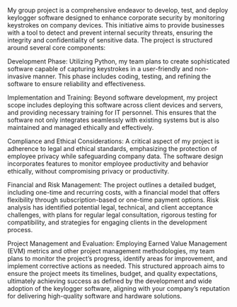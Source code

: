 My group project is a comprehensive endeavor to develop, test, and deploy keylogger software designed to enhance corporate security by monitoring keystrokes on company devices. This initiative aims to provide businesses with a tool to detect and prevent internal security threats, ensuring the integrity and confidentiality of sensitive data. The project is structured around several core components:

Development Phase: Utilizing Python, my team plans to create sophisticated software capable of capturing keystrokes in a user-friendly and non-invasive manner. This phase includes coding, testing, and refining the software to ensure reliability and effectiveness.

Implementation and Training: Beyond software development, my project scope includes deploying this software across client devices and servers, and providing necessary training for IT personnel. This ensures that the software not only integrates seamlessly with existing systems but is also maintained and managed ethically and effectively.

Compliance and Ethical Considerations: A critical aspect of my project is adherence to legal and ethical standards, emphasizing the protection of employee privacy while safeguarding company data. The software design incorporates features to monitor employee productivity and behavior ethically, without compromising privacy or productivity.

Financial and Risk Management: The project outlines a detailed budget, including one-time and recurring costs, with a financial model that offers flexibility through subscription-based or one-time payment options. Risk analysis has identified potential legal, technical, and client acceptance challenges, with plans for regular legal consultation, rigorous testing for compatibility, and strategies for engaging clients in the development process.

Project Management and Evaluation: Employing Earned Value Management (EVM) metrics and other project management methodologies, my team plans to monitor the project’s progress, identify areas for improvement, and implement corrective actions as needed. This structured approach aims to ensure the project meets its timelines, budget, and quality expectations, ultimately achieving success as defined by the development and wide adoption of the keylogger software, aligning with your company’s reputation for delivering high-quality software and hardware solutions.
